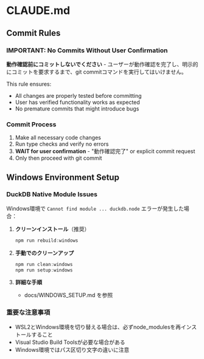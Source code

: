 # CLAUDE.md

## Commit Rules

### IMPORTANT: No Commits Without User Confirmation
**動作確認前にコミットしないでください** - ユーザーが動作確認を完了し、明示的にコミットを要求するまで、git commitコマンドを実行してはいけません。

This rule ensures:
- All changes are properly tested before committing
- User has verified functionality works as expected
- No premature commits that might introduce bugs

### Commit Process
1. Make all necessary code changes
2. Run type checks and verify no errors
3. **WAIT for user confirmation** - "動作確認完了" or explicit commit request
4. Only then proceed with git commit

## Windows Environment Setup

### DuckDB Native Module Issues
Windows環境で `Cannot find module ... duckdb.node` エラーが発生した場合：

1. **クリーンインストール**（推奨）
   ```powershell
   npm run rebuild:windows
   ```

2. **手動でのクリーンアップ**
   ```powershell
   npm run clean:windows
   npm run setup:windows
   ```

3. **詳細な手順**
   - docs/WINDOWS_SETUP.md を参照

### 重要な注意事項
- WSL2とWindows環境を切り替える場合は、必ずnode_modulesを再インストールすること
- Visual Studio Build Toolsが必要な場合がある
- Windows環境ではパス区切り文字の違いに注意